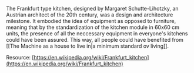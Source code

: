 The Frankfurt type kitchen, designed by Margaret Schutte-Lihotzky, an Austrian architect of the 20th century, was a design and architecture milestone. It embodied the idea of equipment as opposed to furniture, meaning that by the standardization of the kitchen module in 60x60 cm units, the presence of all the neccessary equipment in everyone's kitchens could have been assured. This way, all people could have benefited from [[The Machine as a house to live in|a minimum standard ov living]].

Resource: [https://en.wikipedia.org/wiki/Frankfurt_kitchen](https://en.wikipedia.org/wiki/Frankfurt_kitchen)